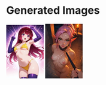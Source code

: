 # Generated Images



<img src="2025_09_24_01_thumb.webp" width="100"/> <img src="2025_09_24_02_thumb.webp" width="100"/>